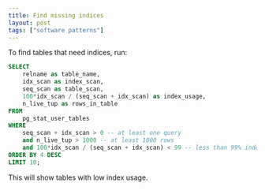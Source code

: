```yaml
---
title: Find missing indices
layout: post
tags: ["software patterns"]
---
```


To find tables that need indices, run:

```sql
SELECT
    relname as table_name,
    idx_scan as index_scan,
    seq_scan as table_scan,
    100*idx_scan / (seq_scan + idx_scan) as index_usage,
    n_live_tup as rows_in_table
FROM
    pg_stat_user_tables
WHERE
    seq_scan + idx_scan > 0 -- at least one query
    and n_live_tup > 1000 -- at least 1000 rows
    and 100*idx_scan / (seq_scan + idx_scan) < 99 -- less than 99% index usage
ORDER BY 4 DESC
LIMIT 10;
```

This will show tables with low index usage.
